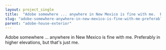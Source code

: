 ```yaml
---
layout: project_single
title:  "Adobe somewhere ... anywhere in New Mexico is fine with me.  Preferably in higher elevations, but that's just me."
slug: "adobe-somewhere-anywhere-in-new-mexico-is-fine-with-me-preferably-in-higher-elevations-but"
parent: "adobe-house-exterior"
---
```

Adobe somewhere ... anywhere in New Mexico is fine with me.  Preferably in higher elevations, but that's just me.